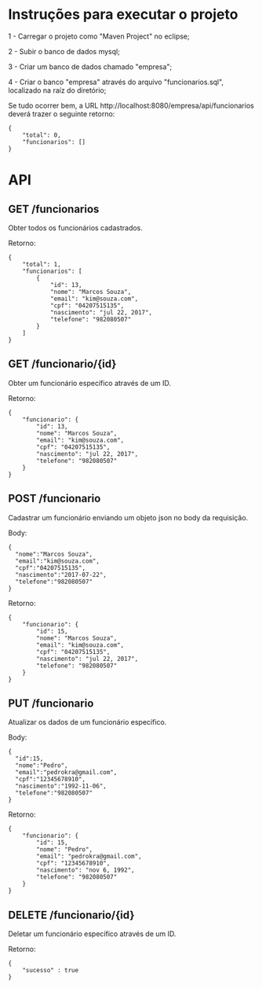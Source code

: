 # Instruções para executar o projeto
1 - Carregar o projeto como "Maven Project" no eclipse; 

2 - Subir o banco de dados mysql;

3 - Criar um banco de dados chamado "empresa";

4 - Criar o banco "empresa" através do arquivo "funcionarios.sql", localizado na raíz do diretório;


Se tudo ocorrer bem, a URL http://localhost:8080/empresa/api/funcionarios deverá trazer o seguinte retorno:
```
{
    "total": 0,
    "funcionarios": []
}
```

# API
## GET /funcionarios
Obter todos os funcionários cadastrados.

Retorno:
```
{
    "total": 1,
    "funcionarios": [
        {
            "id": 13,
            "nome": "Marcos Souza",
            "email": "kim@souza.com",
            "cpf": "04207515135",
            "nascimento": "jul 22, 2017",
            "telefone": "982080507"
        }
    ]
}
```

## GET /funcionario/{id}
Obter um funcionário específico através de um ID.

Retorno:
```
{
    "funcionario": {
        "id": 13,
        "nome": "Marcos Souza",
        "email": "kim@souza.com",
        "cpf": "04207515135",
        "nascimento": "jul 22, 2017",
        "telefone": "982080507"
    }
}
```

## POST /funcionario
Cadastrar um funcionário enviando um objeto json no body da requisição.

Body:
```
{
  "nome":"Marcos Souza",
  "email":"kim@souza.com",
  "cpf":"04207515135",
  "nascimento":"2017-07-22",
  "telefone":"982080507"
}
```

Retorno:
```
{
    "funcionario": {
        "id": 15,
        "nome": "Marcos Souza",
        "email": "kim@souza.com",
        "cpf": "04207515135",
        "nascimento": "jul 22, 2017",
        "telefone": "982080507"
    }
}
```

## PUT /funcionario
Atualizar os dados de um funcionário específico.

Body:
```
{
  "id":15,
  "nome":"Pedro",
  "email":"pedrokra@gmail.com",
  "cpf":"12345678910",
  "nascimento":"1992-11-06",
  "telefone":"982080507"
}
```

Retorno:
```
{
    "funcionario": {
        "id": 15,
        "nome": "Pedro",
        "email": "pedrokra@gmail.com",
        "cpf": "12345678910",
        "nascimento": "nov 6, 1992",
        "telefone": "982080507"
    }
}
```

## DELETE /funcionario/{id}
Deletar um funcionário específico através de um ID.

Retorno:
```
{
    "sucesso" : true
}
```
